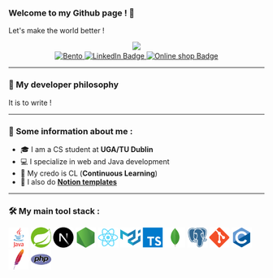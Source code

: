 ### Welcome to my Github page ! 👋

Let's make the world better ! 

<div id="header" align="center">
    <img src="https://giphy.com/embed/5dYiWM1Pm8HMLHVG0Z" width="100"/>

  <div id="badges">
     <a href="https://bento.me/arnaud-endignous">
      <img src="https://img.shields.io/badge/Bento-brown?style=for-the-badge&logo=bento&logoColor=white" alt="Bento"/>
    </a>
    <a href="https://www.linkedin.com/in/arnaud-endignous/">
      <img src="https://img.shields.io/badge/LinkedIn-blue?style=for-the-badge&logo=linkedin&logoColor=white" alt="LinkedIn Badge"/>
    </a>
    <a href="https://notionland.podia.com/">
      <img src="https://img.shields.io/badge/Boutique_Notion-brown?style=for-the-badge&logo=notion&logoColor=white" alt="Online shop Badge"/>
    </a>
  </div>
</div>


---

### 💭 My developer philosophy

It is to write !

---

### :pushpin: Some information about me :

- :mortar_board: I am a CS student at **UGA/TU Dublin**
- 💻 I specialize in web and Java development
- 🧠 My credo is CL (**Continuous Learning**)
- 💼 I also do **<a href="https://app.podia.com/editor/pages/10805871/edit">Notion templates</a>**

---

### :hammer_and_wrench: My main tool stack :

<div id="tools">
  <img src="https://github.com/devicons/devicon/blob/master/icons/java/java-original-wordmark.svg" title="Java" alt="Java" width="40" height="40"/>
  <img src="https://github.com/devicons/devicon/blob/master/icons/spring/spring-original.svg" title="Java Spring" alt="Java Spring" width="40" height="40"/>
  <img src="https://github.com/devicons/devicon/blob/master/icons/nextjs/nextjs-original.svg" title="NextJs" alt="NextJs" width="40" height="40"/>
  <img src="https://github.com/devicons/devicon/blob/master/icons/nodejs/nodejs-original.svg" title="NodeJs" alt="NodeJs" width="40" height="40"/>  
  <img src="https://github.com/devicons/devicon/blob/master/icons/react/react-original.svg" title="React" alt="React" width="40" height="40"/>
  <img src="https://github.com/devicons/devicon/blob/master/icons/materialui/materialui-original.svg" title="MUI" alt="MUI" width="40" height="40"/>
  <img src="https://github.com/devicons/devicon/blob/master/icons/typescript/typescript-original.svg" title="Typescript" alt="Typescript" width="40" height="40"/>  
  <img src="https://github.com/devicons/devicon/blob/master/icons/mongodb/mongodb-original.svg" title="MongoDb" alt="MongoDb" width="40" height="40"/>  
  <img src="https://github.com/devicons/devicon/blob/master/icons/postgresql/postgresql-plain.svg" title="PostgreSQL" alt="PostgreSQL" width="40" height="40"/>  
  <img src="https://github.com/devicons/devicon/blob/master/icons/git/git-plain.svg" title="Git" alt="Git" width="40" height="40"/>  
  <img src="https://github.com/devicons/devicon/blob/master/icons/c/c-original.svg" title="Git" alt="Git" width="40" height="40"/>  
  <img src="https://github.com/devicons/devicon/blob/master/icons/apache/apache-original.svg" title="Apache" alt="Apache" width="40" height="40"/>  
  <img src="https://github.com/devicons/devicon/blob/master/icons/php/php-original.svg" title="Apache" alt="Apache" width="40" height="40"/>  
</div>

<!--
**Piryth/Piryth** is a ✨ _special_ ✨ repository because its `README.md` (this file) appears on your GitHub profile.

Here are some ideas to get you started:

- 🔭 I’m currently working on ...
- 🌱 I’m currently learning ...
- 👯 I’m looking to collaborate on ...
- 🤔 I’m looking for help with ...
- 💬 Ask me about ...
- 📫 How to reach me: ...
- 😄 Pronouns: ...
- ⚡ Fun fact: ...
-->
